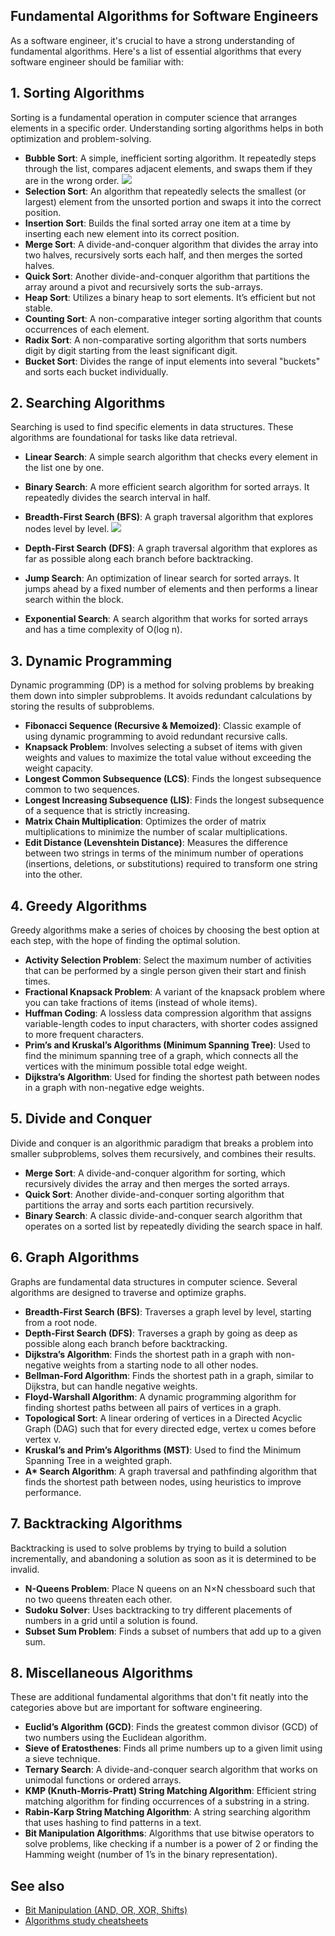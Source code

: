 ## Fundamental Algorithms for Software Engineers

As a software engineer, it's crucial to have a strong understanding of fundamental algorithms. Here's a list of essential algorithms that every software engineer should be familiar with:

## 1. Sorting Algorithms

Sorting is a fundamental operation in computer science that arranges elements in a specific order. Understanding sorting algorithms helps in both optimization and problem-solving.

- **Bubble Sort**: A simple, inefficient sorting algorithm. It repeatedly steps through the list, compares adjacent elements, and swaps them if they are in the wrong order. ![](https://img.shields.io/static/v1?label=&message=learned&color=green)
- **Selection Sort**: An algorithm that repeatedly selects the smallest (or largest) element from the unsorted portion and swaps it into the correct position.
- **Insertion Sort**: Builds the final sorted array one item at a time by inserting each new element into its correct position.
- **Merge Sort**: A divide-and-conquer algorithm that divides the array into two halves, recursively sorts each half, and then merges the sorted halves.
- **Quick Sort**: Another divide-and-conquer algorithm that partitions the array around a pivot and recursively sorts the sub-arrays.
- **Heap Sort**: Utilizes a binary heap to sort elements. It’s efficient but not stable.
- **Counting Sort**: A non-comparative integer sorting algorithm that counts occurrences of each element.
- **Radix Sort**: A non-comparative sorting algorithm that sorts numbers digit by digit starting from the least significant digit.
- **Bucket Sort**: Divides the range of input elements into several "buckets" and sorts each bucket individually.

## 2. Searching Algorithms

Searching is used to find specific elements in data structures. These algorithms are foundational for tasks like data retrieval.

- **Linear Search**: A simple search algorithm that checks every element in the list one by one.
- **Binary Search**: A more efficient search algorithm for sorted arrays. It repeatedly divides the search interval in half.
- **Breadth-First Search (BFS)**: A graph traversal algorithm that explores nodes level by level. ![](https://img.shields.io/static/v1?label=&message=learning&color=blue)

- **Depth-First Search (DFS)**: A graph traversal algorithm that explores as far as possible along each branch before backtracking.
- **Jump Search**: An optimization of linear search for sorted arrays. It jumps ahead by a fixed number of elements and then performs a linear search within the block.
- **Exponential Search**: A search algorithm that works for sorted arrays and has a time complexity of O(log n).

## 3. Dynamic Programming

Dynamic programming (DP) is a method for solving problems by breaking them down into simpler subproblems. It avoids redundant calculations by storing the results of subproblems.

- **Fibonacci Sequence (Recursive & Memoized)**: Classic example of using dynamic programming to avoid redundant recursive calls.
- **Knapsack Problem**: Involves selecting a subset of items with given weights and values to maximize the total value without exceeding the weight capacity.
- **Longest Common Subsequence (LCS)**: Finds the longest subsequence common to two sequences.
- **Longest Increasing Subsequence (LIS)**: Finds the longest subsequence of a sequence that is strictly increasing.
- **Matrix Chain Multiplication**: Optimizes the order of matrix multiplications to minimize the number of scalar multiplications.
- **Edit Distance (Levenshtein Distance)**: Measures the difference between two strings in terms of the minimum number of operations (insertions, deletions, or substitutions) required to transform one string into the other.

## 4. Greedy Algorithms

Greedy algorithms make a series of choices by choosing the best option at each step, with the hope of finding the optimal solution.

- **Activity Selection Problem**: Select the maximum number of activities that can be performed by a single person given their start and finish times.
- **Fractional Knapsack Problem**: A variant of the knapsack problem where you can take fractions of items (instead of whole items).
- **Huffman Coding**: A lossless data compression algorithm that assigns variable-length codes to input characters, with shorter codes assigned to more frequent characters.
- **Prim’s and Kruskal’s Algorithms (Minimum Spanning Tree)**: Used to find the minimum spanning tree of a graph, which connects all the vertices with the minimum possible total edge weight.
- **Dijkstra’s Algorithm**: Used for finding the shortest path between nodes in a graph with non-negative edge weights.

## 5. Divide and Conquer

Divide and conquer is an algorithmic paradigm that breaks a problem into smaller subproblems, solves them recursively, and combines their results.

- **Merge Sort**: A divide-and-conquer algorithm for sorting, which recursively divides the array and then merges the sorted arrays.
- **Quick Sort**: Another divide-and-conquer sorting algorithm that partitions the array and sorts each partition recursively.
- **Binary Search**: A classic divide-and-conquer search algorithm that operates on a sorted list by repeatedly dividing the search space in half.

## 6. Graph Algorithms

Graphs are fundamental data structures in computer science. Several algorithms are designed to traverse and optimize graphs.

- **Breadth-First Search (BFS)**: Traverses a graph level by level, starting from a root node.
- **Depth-First Search (DFS)**: Traverses a graph by going as deep as possible along each branch before backtracking.
- **Dijkstra’s Algorithm**: Finds the shortest path in a graph with non-negative weights from a starting node to all other nodes.
- **Bellman-Ford Algorithm**: Finds the shortest path in a graph, similar to Dijkstra, but can handle negative weights.
- **Floyd-Warshall Algorithm**: A dynamic programming algorithm for finding shortest paths between all pairs of vertices in a graph.
- **Topological Sort**: A linear ordering of vertices in a Directed Acyclic Graph (DAG) such that for every directed edge, vertex u comes before vertex v.
- **Kruskal’s and Prim’s Algorithms (MST)**: Used to find the Minimum Spanning Tree in a weighted graph.
- **A\* Search Algorithm**: A graph traversal and pathfinding algorithm that finds the shortest path between nodes, using heuristics to improve performance.

## 7. Backtracking Algorithms

Backtracking is used to solve problems by trying to build a solution incrementally, and abandoning a solution as soon as it is determined to be invalid.

- **N-Queens Problem**: Place N queens on an N×N chessboard such that no two queens threaten each other.
- **Sudoku Solver**: Uses backtracking to try different placements of numbers in a grid until a solution is found.
- **Subset Sum Problem**: Finds a subset of numbers that add up to a given sum.

## 8. Miscellaneous Algorithms

These are additional fundamental algorithms that don't fit neatly into the categories above but are important for software engineering.

- **Euclid’s Algorithm (GCD)**: Finds the greatest common divisor (GCD) of two numbers using the Euclidean algorithm.
- **Sieve of Eratosthenes**: Finds all prime numbers up to a given limit using a sieve technique.
- **Ternary Search**: A divide-and-conquer search algorithm that works on unimodal functions or ordered arrays.
- **KMP (Knuth-Morris-Pratt) String Matching Algorithm**: Efficient string matching algorithm for finding occurrences of a substring in a string.
- **Rabin-Karp String Matching Algorithm**: A string searching algorithm that uses hashing to find patterns in a text.
- **Bit Manipulation Algorithms**: Algorithms that use bitwise operators to solve problems, like checking if a number is a power of 2 or finding the Hamming weight (number of 1’s in the binary representation).

## See also

- [Bit Manipulation (AND, OR, XOR, Shifts)](https://realpython.com/python-bitwise-operators/)
- [Algorithms study cheatsheets](https://www.techinterviewhandbook.org/algorithms/study-cheatsheet/)
